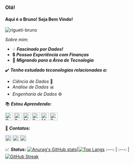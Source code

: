 

### Olá! 
#### Aqui é o Bruno! Seja Bem Vindo!

<img src="https://komarev.com/ghpvc/?username=rigueti-bruno" alt="rigueti-bruno" />

_Sobre mim:_


- 💡 ***Fascinado por Dados!***
- 💲 ***Possuo Experiência com Finanças***
- 🔣 ***Migrando para a Área de Tecnologia***


✔️ ***Tenho estudado teconologias relacionadas a:***
- _Ciência de Dados_ 🧮
- _Análise de Dados_ 📊
- _Engenharia de Dados_ ⚙️



📚 ***Estou Aprendendo:***

<img src="https://cdn.jsdelivr.net/gh/devicons/devicon/icons/python/python-original.svg" title="Python" alt="Python" width="25" height="25"/> <img src="https://cdn.jsdelivr.net/gh/devicons/devicon/icons/r/r-original.svg" title="Linguagem R" alt="R" width="25" height="25"/> <img src="https://cdn.jsdelivr.net/gh/devicons/devicon/icons/mysql/mysql-original.svg" title="MySQL" alt="MySQL" width="25" height="25"/> <img src="https://cdn.jsdelivr.net/gh/devicons/devicon/icons/postgresql/postgresql-original.svg" title="PostgreSQL" alt="PostgreSQL" width="25" height="25"/> <img src="https://cdn.jsdelivr.net/gh/devicons/devicon/icons/mongodb/mongodb-original.svg" title="MongoDB" alt="MongoDB" width="25" height="25"/> 
<img src="https://upload.wikimedia.org/wikipedia/commons/thumb/c/cf/New_Power_BI_Logo.svg/900px-New_Power_BI_Logo.svg.png" title="Power BI" alt="Power BI" width="25" height="25"/>

📧 ***Contatos:***

[<img src="https://www.vectorlogo.zone/logos/linkedin/linkedin-icon.svg" title="LinkedIn" target="_blank" alt="LinkedIn" width="20" height="20"/>](https://www.linkedin.com/in/bruno-rigueti-brandao/)
[<img src="https://www.vectorlogo.zone/logos/twitter/twitter-tile.svg"  target="_blank" title="Twitter" alt="Twitter" width="20" height="20"/>](https://twitter.com/rigueti_bruno)
[<img src="https://www.vectorlogo.zone/logos/discordapp/discordapp-tile.svg" target="_blank" title="Discord" alt="Discord" width="20" height="20"/>](http://discordapp.com/users/943678006889685014)



📈 ***Status:***
[![Anurag's GitHub stats](https://github-readme-stats.vercel.app/api?username=rigueti-bruno&show_icons=true&theme=gotham&locale=pt-br&hide_border=true)](https://github.com/anuraghazra/github-readme-stats)|[![Top Langs](https://github-readme-stats.vercel.app/api/top-langs/?username=rigueti-bruno&show_icons=true&theme=gotham&locale=pt-br&hide_border=true)](https://github.com/anuraghazra/github-readme-stats)
:---: | :---:
|[![GitHub Streak](https://github-readme-streak-stats.herokuapp.com?user=rigueti-bruno&locale=pt-br&theme=gotham&hide_border=true&date_format=M%20j%5B%2C%20Y%5D)](https://git.io/streak-stats)

